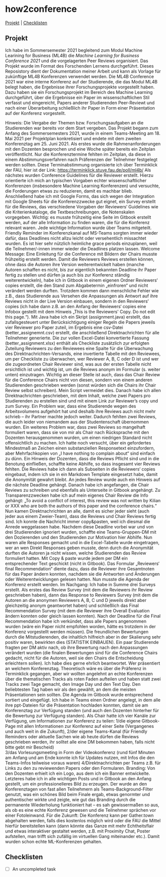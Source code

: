 # how2conference #

[Projekt](#Projekt) |
[Checklisten](#Checklisten)


## Projekt ##

Ich habe im Sommersemester 2021 begleitend zum Modul Machine Learining for Business (ML4B) die _Machine Learning for Business Conference 2021_ und die vorgelagerten Peer Reviews organisiert. Das Projekt wurde im Format des Forschenden Lernens durchgeführt. Dieses Reposistory dient der Dokumentation meiner Arbeit und kann als Vorlage für zukünftige ML4B Konferenzen verwendet werden.
Die ML4B Conference 2021 war eine interne Konferenz auf der Studierende, die das Modul ML4B belegt haben, die Ergebnisse ihrer Forschungsprojekte vorgestellt haben. Dazu haben sie ein Forschungsprojekt im Bereich des Machine Learning durchgeführt, über die Ergebnisse ein Paper im wissenschaftlichen Stil verfasst und eingereicht, Papers anderer Studierenden Peer-Reviewt und nach einer Überarbeitung schließlich ihr Paper in Form einer Präsentation auf der Konferenz vorgestellt.

Hinweis: Die Vergabe der Themen bzw. Forschungsaufgaben an die Studierenden war bereits vor dem Start vergeben.
Das Projekt begann zum Anfang des Sommersemesters 2021, wurde in einem Teams-Meeting am 18. Mai 2021 per Projektplan konkretisiert und endete mit dem zweiten Konferenztag am 25. Juni 2021.
Als erstes wurde die Rahmenanforderungen mit den Dozenten besprochen und eine Woche später bereits ein Zeitplan veröffentlicht. Nur die Konferenztermine fehlten im Zeitplan, da diese in einem Abstimmungsverfahren nach Präferenzen der Teilnehmer festgelegt werden sollten. Diese Terminabstimmung organisierte ich über Terminklick der FAU, hier ist der Link:
https://terminklick.stuve.fau.de/poll/ml4b/
Als nächstes wurden Conference Guidelines für die Reviewer erstellt. Hierzu orientierte ich mich an typischen Vorgaben echter wissenschaftlicher Konferenzen (insbesondere Machine Learning Konferenzen) und versuchte, die Forderungen etwas zu reduzieren, damit es machbar blieb. 
Anschließend habe ich mit Google Forms, das sich wegen der Integration mit Google Sheets für die Konferenzzwecke gut eignet, ein Survey erstellt für die Reviews, das verschiedene Vorgaben der Reviewers‘ Guidelines wie die Kriterienkataloge, die Textbeschreibungen, die Notenskalen vorgegeben.
Wichtig: es musste frühzeitig eine Seite im Gitbook erstellt werden, auf der alle Information zu finden waren, die für die Konferenz relevant waren. Jede wichtige Information wurde über Teams mitgeteilt. Friendly Reminder im Konferenzkanal auf MS-Teams sorgten immer wieder dafür, dass Deadlines nicht allzu leicht oder versehentlich missachtet wurden. Es ist hier sehr nützlich heimliche grace periods einzuplanen, weil die Teilnehmer/-innen immer wieder die Deadlines platzen lassen. Welcome Message: Eine Einleitung für die Conference mit Bildern der Chairs musste frühzeitig erstellt werden.
Damit die Reviewers Reviews erstellen können, ohne dass die Autoren ihre Version weiterentwickelt haben (manche Autoren schaffen es nicht, bis zur eigentlich bekannten Deadline ihr Paper fertig zu stellen und dürfen ja auch bis zur Konferenz ständig weiterentwickeln), habe ich in Gitbook in einem eigenen Ordner Reviewers‘ copies erstellt, die den Stand zum Abgabetermin „einfroren“ und nicht verändert werden durften. Trotzdem kommen dann menschliche Fehler wie z.B., dass Studierende aus Versehen die Anpassungen als Antwort auf ihre Reviews nicht in der Live Version einbauen, sondern in den Reviewers‘ copies (ich habe dann z.B. an den Anfang der Reviewers‘ copies eine Infobox gestellt mit dem Hinweis „This is the Reviewers' Copy. Do not edit this page.“). 
Mit Java habe ich ein Skript (assignment.java) erstellt, das zufallsgesteuert unter Berücksichtigung einiger Regeln die Papers jeweils vier Reviewer pro Paper zuteil, im Ergebnis eine csv-Datei (better_assignemnt.csv) erstellt, die anschließend Direktnachrichten für alle Teilnehmer generierte. Die zur vollen Excel-Datei konvertierte Fassung (better_assignment.xlsx) enthält als Checkliste zusätzlich zur erfolgten Zuteilung Reviewers zu den Reviewees eine Spalte für die Überwachung des Direktnachrichten-Versands, eine invertierte Tabelle mit den Reviewees, um per Checkliste zu überwachen, wer Reviewer A, B, C oder D ist und wer die zugeordneten Chair Reviewer sind, was aus der ersten Tabelle nicht ersichtlich ist und wichtig ist, um die Reviews anonym im Formular (s. weiter unten) einzutragen. Wichtig an dieser Stelle ist auch, dass das Chair Review für die Conference Chairs nicht von diesen, sondern von einem anderen Studierenden geschrieben werden (sonst würden sich die Chairs ihr Chair Review selbst schreiben). Mein Script vermeidet dies.
Danach habe ich allen Direktnachrichten geschrieben, mit dem Inhalt, welche zwei Papers pro Studierenden zu erstellen sind und mit einem Link zur Reviewer’s copy und zum Survey. 
Ein Problem war, dass eine Studierende wegen des Arbeitsvolumens aufgehört hat und deshalb ihre Reviews auch nicht mehr schrieb – ihr Partner machte jedoch weiter. Dadurch fehlten zwei Reviews, die auch leider von niemandem aus der Studentenschaft übernommen wurden. Ein weiteres Problem war, dass zwei Reviews so mangelhaft formuliert waren, dass sie von mir als Chair nach Rücksprache mit den Dozenten herausgenommen wurden, um einen niedrigen Standard nicht offensichtlich zu machen. Ich hatte noch versucht, über ein gefordertes Mindestmaß an Zeichen einen substanziellen Responsetext einzufordern, aber Mehrfachkopien von „I have nothing to complain about“ sind einfach zu dünn. Ein Hinweis der Dozenten, dass die Reviews Pflicht sind und in die Benotung einfließen, schaffte keine Abhilfe, so dass insgesamt vier Reviews fehlten.
Die Reviews habe ich dann als Subseiten in die Reviewers‘ copies eingebaut, indem ich sie in ein Markdown Template eingesetzt habe, damit die Anonymität gewahrt bleibt. An jedes Review wurde auch ein Hinweis auf die nächste Deadline gehängt.
Danach habe ich angefangen, die Chair Reviews zu schreiben und ebenfalls als Unterseite in Gitbook angehängt. Zu Transparenzzwecken habe ich auf mein eigenes Chair Review die Info gehängt: „To avoid a conflict of interest, this review was not written by Kilian or XXX who are both the authors of this paper and the conference chairs.“
Nun kamen Direktnachrichten an alle, damit es sicher jeder sieht (auch jeder aus einem Zweier-Team), dass die Reviews und Chair Reviews fertig sind. Ich konnte die Nachricht immer copy&pasten, weil ich diesmal die Anrede weggelassen habe.
Nachdem diese Deadline vorbei war und von drei Studierenden ignoriert wurden, schaffte eine Teams-Gruppen-DM mit den Dozierenden und den Studierenden zur Motivation hier Abhilfe. Nun waren alle Responses gemacht und in die Excel-Tabelle wurde eingetragen, wer an wen Direkt Responses geben musste, denn durch die Anonymität durften die Autoren ja nicht wissen, welche Studierenden das Review formuliert hatten. Mit Copy & paste wurde jedem per DM ein entsprechender Text geschickt (nicht in Gitbook).
Das Formular „Reviewers‘ final Recommendation“ diente dazu, dass die Reviewer ihre Gesamtnoten für das Paper ändern konnten, nachdem sie die Antworten und Änderungen oder Weiterentwicklungen gelesen hatten.
Nun musste die Agenda der Konferenz erstellt werden. 
Im Nachgang:  Ich habe in Summe drei Surveys erstellt. Als erstes das Review Survey (mit dem die Reviewers ihr Review geschrieben haben), dann das Response to Reviewers Survey (mit dem die Autoren an die anonymen Reviewers A, B, C und D jeweils direkt aber gleichzeitig anonym geantwortet haben) und schließlich das Final Recommendation Survey (mit dem die Reviewer ihre Overall Evaluation ändern konnten oder gleich lassen konnten). 
Nach der Deadline für die Final Recommendation habe ich verkündet, dass alle Papers angenommen wurden (wäre ein Paper nicht empfohlen worden, hätte es trotzdem in der Konferenz vorgestellt werden müssen). Die freundlichen Bewertungen durch die Mitstudierenden, die inhaltlich hilfreich aber in der Skalierung sehr positiv waren, bewirkten dies (STATISTIK EINBAUEN).
Ein paar Studierende fragten per DM aktiv nach, ob ihre Bewertung nach den Anpassungen verändert wurden (die finalen Bewertungen sind für die Conference Chairs gedacht, nicht für die Autoren, weil sie den Chairs die Entscheidung erleichtern sollen). Ich habe dies gerne ehrlich beantwortet.
Wer präsentiert an welchem Konferenztag. Theoretisch wäre es über die Präferenz in Terminklick gegangen, aber wir wollten angelehnt an echte Konferenzen über die thematischen Tracks als roten Faden aufteilen und haben statt zwei Tracks zwei Tage gemacht, den Image Day und den Text Day. Den beliebtesten Tag haben wir als den gewählt, an dem die meisten Präsentationen sein sollten. Die Agenda im Gitbook wurde entsprechend sortiert und eingefügt. 
Ich habe in Teams einen Ordner angelegt, in dem alle ihre ppt-Dateien für die Präsentation hochladen konnten, damit sie am Konferenztag zur Verfügung standen (und auch den Dozenten hinterher für die Bewertung zur Verfügung standen).
Als Chair hatte ich vier Kanäle zur Verfügung, um Informationen zur Konferenz zu teilen: 
1/die eigene Gitbook-Page mit allen Informationen zur Konferenz auf einer Seite (Vergangenes und auch weit in die Zukunft), 
2/der eigene Teams-Kanal (für Friendly Reminders oder aktuelle Sachen wie ab heute dürfen die Reviews geschrieben werden, ihr solltet alle eine DM bekommen haben, falls nicht bitte gebt mir Bescheid)  
3/das Vorlesungsmeeting in Form der Videokonferenz (rund fünf Minuten am Anfang und am Ende konnte ich für Updates nutzen, mit Infos die den Teams-Infos teilweise voraus waren)
4/Direktnachrichten per Teams z.B. für Links zu den zu reviewenden Papers oder den Formularen. 
Branding: Von den Dozenten erhielt ich ein Logo, aus dem ich ein Banner entwickelte. Letzteres habe ich in alle wichtigen Posts und in Gitbook an den Anfang gestellt, um ein professionelleres Bild zu erzeugen. Der wurde an den Konferenztagen von fast allen Teilnehmern als Teams-Background-Filter genutzt, was ein schönes Bild beim Finale ergab, etwas genormter und authentischer wirkte und zeigte, wie gut das Branding durch die permanente Wiederholung funktioniert hat – es sah gewissermaßen so aus, als ob es eine echte Konferenz gewesen und die Teilnehmer sprächen vor einer Fotoleinwand.
Für die Zukunft: Die Konferenz kann per Gather.town abgehalten werden, falls dies kostenlos möglich wird oder die FAU die Mittel hierfür bereitstellen kann (dann könnte das Ganze mit mehr Echtheitsflair und etwas interaktiver gestaltet werden, z.B. mit Proximity Chat, Poster aufstellen, man trifft sich zufällig im virtuellen Gang miteinander etc.). Damit wurden schon echte ML-Konferenzen gehalten.


## Checklisten ##

- [ ] An uncompleted task 



